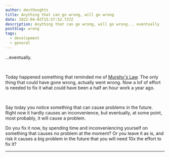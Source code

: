 ```yaml
---
author: devthoughts
title: Anything that can go wrong, will go wrong
date: 2022-04-02T15:57:52.737Z
description: Anything that can go wrong, will go wrong... eventually
postSlug: wrong
tags:
  - development
  - general
---
```


...eventually.

<br />

Today happened something that reminded me of [Murphy's Law](https://en.wikipedia.org/wiki/Murphy's_law). The only thing that could have gone wrong, actually went wrong.
Now a lof of effort is needed to fix it what could have been a half an hour work a year ago.

<br />

Say today you notice something that can cause problems in the future. Right now it hardly causes an inconvenience, but eventually, at some point, most probably, it will cause a problem.

Do you fix it now, by spending time and inconveniencing yourself on something that causes no problem at the moment? Or you leave it as is, and risk it causes a big problem in the future that you will need
10x the effort to fix it?

---
